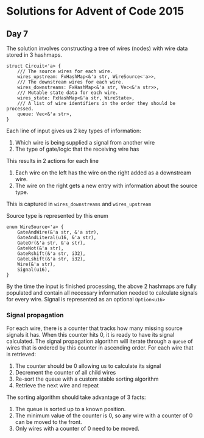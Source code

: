 # Solutions for Advent of Code 2015

## Day 7
The solution involves constructing a tree of wires (nodes) with wire data stored in 3 hashmaps.
```
struct Circuit<'a> {
    /// The source wires for each wire.
    wires_upstream: FxHashMap<&'a str, WireSource<'a>>,
    /// The downstream wires for each wire.
    wires_downstreams: FxHashMap<&'a str, Vec<&'a str>>,
    /// Mutable state data for each wire.
    wires_state: FxHashMap<&'a str, WireState>,
    /// A list of wire identifiers in the order they should be processed.
    queue: Vec<&'a str>,
}
```
Each line of input gives us 2 key types of information:
1. Which wire is being supplied a signal from another wire
2. The type of gate/logic that the receiving wire has

This results in 2 actions for each line
1. Each wire on the left has the wire on the right added as a downstream wire.
2. The wire on the right gets a new entry with information about the source type.

This is captured in `wires_downstreams` and `wires_upstream`

Source type is represented by this enum
```
enum WireSource<'a> {
    GateAndWire(&'a str, &'a str),
    GateAndLiteral(u16, &'a str),
    GateOr(&'a str, &'a str),
    GateNot(&'a str),
    GateRshift(&'a str, i32),
    GateLshift(&'a str, i32),
    Wire(&'a str),
    Signal(u16),
}
```
By the time the input is finished processing, the above 2 hashmaps are fully populated and contain all necessary information needed to calculate signals for every wire. Signal is represented as an optional `Option<u16>`

### Signal propagation
For each wire, there is a counter that tracks how many missing source signals it has. When this counter hits 0, it is ready to have its signal calculated. The signal propagation algorithm will iterate through a `queue` of wires that is ordered by this counter in ascending order. For each wire that is retrieved:
1. The counter should be 0 allowing us to calculate its signal
2. Decrement the counter of all child wires
3. Re-sort the queue with a custom stable sorting algorithm
4. Retrieve the next wire and repeat

The sorting algorithm should take advantage of 3 facts:
1. The queue is sorted up to a known position.
2. The minimum value of the counter is 0, so any wire with a counter of 0 can be moved to the front.
3. Only wires with a counter of 0 need to be moved.
